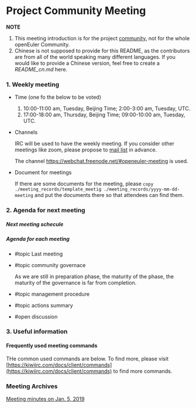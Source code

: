 # Project Community Meeting

**NOTE**
1. This meeting introduction is for the project [community](/), not for the whole openEuler Community. 
2. Chinese is not supposed to provide for this README, as the contributors are from all of the world speaking many different languages. If you would like to provide a Chinese version, feel free to create a *README_cn.md* here.

### 1. Weekly meeting
- Time (one fo the below to be voted)
    1. 10:00-11:00 am, Tuesday, Beijing Time; 2:00-3:00 am, Tuesday, UTC.
    2. 17:00-18:00 am, Thursday, Beijing Time; 09:00-10:00 am, Tuesday, UTC.

- Channels

    IRC will be used to have the weekly meeting. If you consider other meetings like zoom, please propose to [mail list](community@openeuler.org) in advance. 

    The channel https://webchat.freenode.net/#openeuler-meeting is used.

- Document for meetings

    If there are some documents for the meeting, please `copy ./meeting_records/template_meetig ./meeting_records/yyyy-mm-dd-meeting` and put the documents there so that attendees can find them. 

### 2. Agenda for next meeting

##### Next meeting schecule

##### Agenda for each meeting

* #topic Last meeting

* #topic community governace

    As we are still in preparation phase, the maturity of the phase, the maturity of the governance is far from completion.

* #topic management procedure

* #topic actions summary

* #open discussion


### 3. Useful information
#### Frequently used meeting commands
THe common used commands are below. To find more, please visit [https://kiwiirc.com/docs/client/commands](https://kiwiirc.com/docs/client/commands) to find more commands. 

### Meeting Archives

[Meeting minutes on Jan. 5, 2019](http://meetings.openeuler.org/openeuler-meeting/2020/community/2020-01-05-13.13.html)

